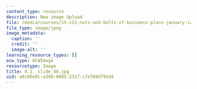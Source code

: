 ```yaml
---
content_type: resource
description: New image Upload
file: /media/courses/15-s21-nuts-and-bolts-of-business-plans-january-iap-2014/a6c86e0ca39800d52317c7e768d791d4_4.2._slide_46.jpg
file_type: image/jpeg
image_metadata:
  caption: ''
  credit: ''
  image-alt: ''
learning_resource_types: []
ocw_type: OCWImage
resourcetype: Image
title: 4.2._slide_46.jpg
uid: a6c86e0c-a398-00d5-2317-c7e768d791d4
---
```

